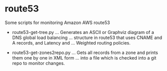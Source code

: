 # route53
Some scripts for monitoring Amazon AWS route53

* route53-get-tree.py
... Generates an ASCII or Graphviz diagram of a DNS global load balancing
... structure in route53 that uses CNAME and A records, and Latency and
... Weighted routing policies.

* route53-get-zones2repo.py
... Gets all records from a zone and prints them one by one in XML form
... into a file which is checked into a git repo to monitor changes.
